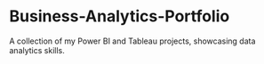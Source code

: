 # Business-Analytics-Portfolio
A collection of my Power BI and Tableau projects, showcasing data analytics skills.
